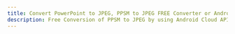 ---title: Convert PowerPoint to JPEG, PPSM to JPEG FREE Converter or Android SDKdescription: Free Conversion of PPSM to JPEG by using Android Cloud APIs & SDKs. Also Create, Edit & Render Microsoft Word & OpenOffice documents in the Cloud.---